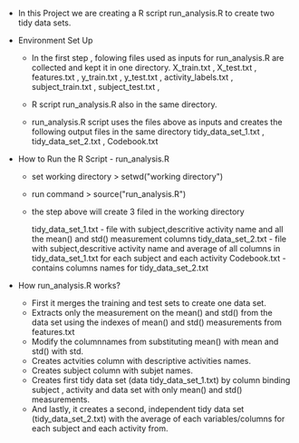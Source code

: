 - 	In this Project we are creating a R script run_analysis.R to create two tidy data sets.

-	Environment Set Up 
	
	- In the first step , folowing files used as inputs for run_analysis.R are collected and kept it in one directory.
		X_train.txt ,
		X_test.txt ,
		features.txt ,
		y_train.txt ,
		y_test.txt ,
		activity_labels.txt ,
		subject_train.txt ,
		subject_test.txt ,
	
	- R script run_analysis.R also in the same directory. 

	- run_analysis.R script uses the files above as inputs and creates the following output files in the same directory
		tidy_data_set_1.txt ,
		tidy_data_set_2.txt , 
		Codebook.txt
 

-	How to Run the R Script - run_analysis.R

	- set working directory > setwd("working directory")
	
	- run command > source("run_analysis.R")	

	- the step above will create 3 filed in the working directory

		tidy_data_set_1.txt - file with subject,descritive activity name and all the mean() and std() measurement columns
		tidy_data_set_2.txt - file with subject,descritive activity name and average of all columns in tidy_data_set_1.txt for each subject and each activity
		Codebook.txt - contains columns names for tidy_data_set_2.txt 

-	How run_analysis.R works?
		
	- First it merges the training and test sets to create one data set.
	- Extracts only the measurement on the mean() and std() from the data set using the indexes of mean() and std() measurements from features.txt
	- Modify the columnnames from substituting mean() with mean and std() with std.
	- Creates actvities column with descriptive activities names.
	- Creates subject column with subjet names.
	- Creates first tidy data set (data tidy_data_set_1.txt) by column binding  subject , activity and data set with only mean() and std() measurements.
	- And lastly, it creates a second, independent tidy data set (tidy_data_set_2.txt) with the average of each variables/columns for each subject and each activity from.